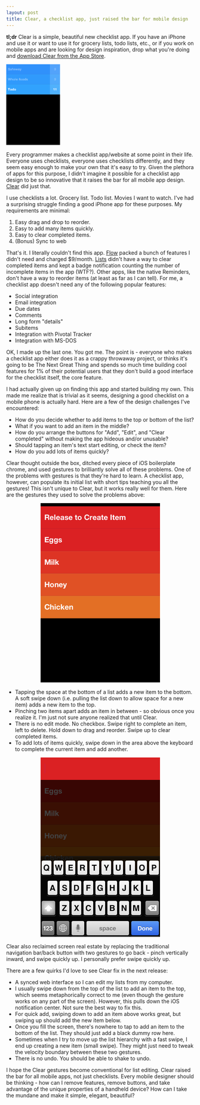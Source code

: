 ```yaml
---
layout: post
title: Clear, a checklist app, just raised the bar for mobile design
---
```


**tl;dr** Clear is a simple, beautiful new checklist app. If you have an iPhone and use it or want to use it for grocery lists, todo lists, etc., or if you work on mobile apps and are looking for design inspiration, drop what you're doing and <a href='http://itunes.apple.com/us/app/clear/id493136154?mt=8' target='_blank'>download Clear from the App Store</a>.

<img src='/images/clear-lists.png' alt='Clear lists' width='144' height='216' class='left' />

Every programmer makes a checklist app/website at some point in their life. Everyone uses checklists, everyone uses checklists differently, and they seem easy enough to make your own that it's easy to try. Given the plethora of apps for this purpose, I didn't imagine it possible for a checklist app design to be so innovative that it raises the bar for all mobile app design. <a href="http://www.realmacsoftware.com/clear/" target='_blank'>Clear</a> did just that.

I use checklists a lot. Grocery list. Todo list. Movies I want to watch. I've had a surprising struggle finding a good iPhone app for these purposes. My requirements are minimal:

1. Easy drag and drop to reorder.
1. Easy to add many items quickly.
1. Easy to clear completed items.
1. (Bonus) Sync to web

That's it. I literally couldn't find this app. <a href="http://www.getflow.com/" target='_blank'>Flow</a> packed a bunch of features I didn't need and charged $9/month. <a href="http://itunes.apple.com/us/app/lists/id423591440?mt=8" target="_blank">Lists</a> didn't have a way to clear completed items and kept a badge notification counting the number of incomplete items in the app (WTF?). Other apps, like the native Reminders, don't have a way to reorder items (at least as far as I can tell). For me, a checklist app doesn't need any of the following popular features:

* Social integration
* Email integration
* Due dates
* Comments
* Long form "details"
* Subitems
* Integration with Pivotal Tracker
* Integration with MS-DOS

OK, I made up the last one. You got me. The point is - everyone who makes a checklist app either does it as a crappy throwaway project, or thinks it's going to be The Next Great Thing and spends so much time building cool features for 1% of their potential users that they don't build a good interface for the checklist itself, the core feature.

I had actually given up on finding this app and started building my own. This made me realize that is trivial as it seems, designing a good checklist on a mobile phone is actually hard. Here are a few of the design challenges I've encountered:

* How do you decide whether to add items to the top or bottom of the list?
* What if you want to add an item in the middle?
* How do you arrange the buttons for "Add", "Edit", and "Clear completed" without making the app hideous and/or unusable?
* Should tapping an item's text start editing, or check the item?
* How do you add lots of items quickly?

Clear thought outside the box, ditched every piece of iOS boilerplate chrome, and used gestures to brilliantly solve all of these problems. One of the problems with gestures is that they're hard to learn. A checklist app, however, can populate its initial list with short tips teaching you all the gestures! This isn't unique to Clear, but it works really well for them. Here are the gestures they used to solve the problems above:

<p><center><img src='/images/clear-gesture.png' alt='Screenshot: Pull down to add an item' width='320' height='480' /></center></p>

* Tapping the space at the bottom of a list adds a new item to the bottom. A soft swipe down (i.e. pulling the list down to allow space for a new item) adds a new item to the top.
* Pinching two items apart adds an item in between - so obvious once you realize it. I'm just not sure anyone realized that until Clear.
* There is no edit mode. No checkbox. Swipe right to complete an item, left to delete. Hold down to drag and reorder. Swipe up to clear completed items.
* To add lots of items quickly, swipe down in the area above the keyboard to complete the current item and add another.

<p><center><img src='/images/clear-edit.png' alt='Screenshot: editing/adding items' width='320' height='480' /></center></p>

Clear also reclaimed screen real estate by replacing the traditional navigation bar/back button with two gestures to go back - pinch vertically inward, and swipe quickly up. I personally prefer swipe quickly up.

There are a few quirks I'd love to see Clear fix in the next release:

* A synced web interface so I can edit my lists from my computer.
* I usually swipe down from the top of the list to add an item to the top, which seems metaphorically correct to me (even though the gesture works on any part of the screen). However, this pulls down the iOS notification center. Not sure the best way to fix this.
* For quick add, swiping down to add an item above works great, but swiping up should add the new item below.
* Once you fill the screen, there's nowhere to tap to add an item to the bottom of the list. They should just add a black dummy row here.
* Sometimes when I try to move up the list hierarchy with a fast swipe, I end up creating a new item (small swipe). They might just need to tweak the velocity boundary between these two gestures.
* There is no undo. You should be able to shake to undo.

I hope the Clear gestures become conventional for list editing. Clear raised the bar for all mobile apps, not just checklists. Every mobile designer should be thinking - how can I remove features, remove buttons, and take advantage of the unique properties of a handheld device? How can I take the mundane and make it simple, elegant, beautiful?
